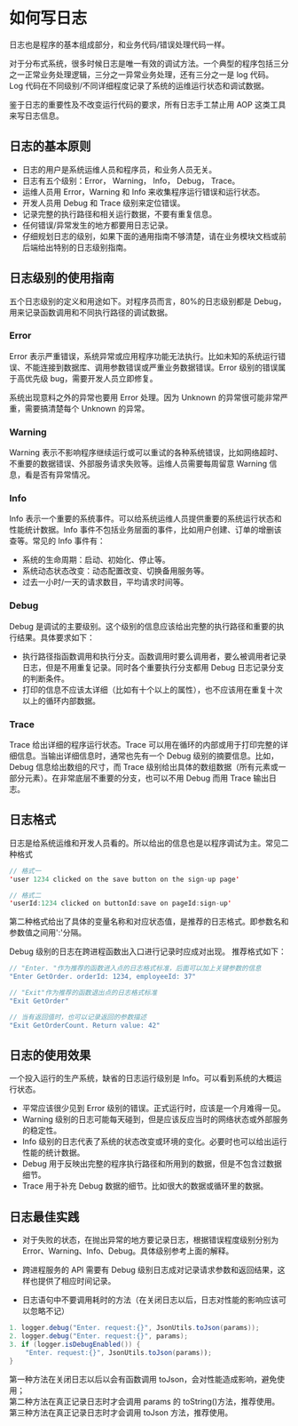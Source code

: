 # 如何写日志

日志也是程序的基本组成部分，和业务代码/错误处理代码一样。

对于分布式系统，很多时候日志是唯一有效的调试方法。一个典型的程序包括三分之一正常业务处理逻辑，三分之一异常业务处理，还有三分之一是 log 代码。 Log 代码在不同级别/不同详细程度记录了系统的运维运行状态和调试数据。

鉴于日志的重要性及不改变运行代码的要求，所有日志手工禁止用 AOP 这类工具来写日志信息。

## 日志的基本原则

- 日志的用户是系统运维人员和程序员，和业务人员无关。
- 日志有五个级别：Error， Warning， Info， Debug， Trace。
- 运维人员用 Error，Warning 和 Info 来收集程序运行错误和运行状态。
- 开发人员用 Debug 和 Trace 级别来定位错误。
- 记录完整的执行路径和相关运行数据，不要有重复信息。
- 任何错误/异常发生的地方都要用日志记录。
- 仔细规划日志的级别，如果下面的通用指南不够清楚，请在业务模块文档或前后端给出特别的日志级别指南。

## 日志级别的使用指南

五个日志级别的定义和用途如下。对程序员而言，80%的日志级别都是 Debug，用来记录函数调用和不同执行路径的调试数据。

### Error

Error 表示严重错误，系统异常或应用程序功能无法执行。比如未知的系统运行错误、不能连接到数据库、调用参数错误或严重业务数据错误。Error 级别的错误属于高优先级 bug，需要开发人员立即修复。

系统出现意料之外的异常也要用 Error 处理。因为 Unknown 的异常很可能非常严重，需要搞清楚每个 Unknown 的异常。

### Warning

Warning 表示不影响程序继续运行或可以重试的各种系统错误，比如网络超时、不重要的数据错误、外部服务请求失败等。运维人员需要每周留意 Warning 信息，看是否有异常情况。

### Info

Info 表示一个重要的系统事件。可以给系统运维人员提供重要的系统运行状态和性能统计数据。Info 事件不包括业务层面的事件，比如用户创建、订单的增删该查等。常见的 Info 事件有：

- 系统的生命周期：启动、初始化、停止等。
- 系统动态状态改变：动态配置改变、切换备用服务等。
- 过去一小时/一天的请求数目，平均请求时间等。

### Debug

Debug 是调试的主要级别。这个级别的信息应该给出完整的执行路径和重要的执行结果。具体要求如下：

- 执行路径指函数调用和执行分支。函数调用时要么调用者，要么被调用者记录日志，但是不用重复记录。同时各个重要执行分支都用 Debug 日志记录分支的判断条件。
- 打印的信息不应该太详细（比如有十个以上的属性），也不应该用在重复十次以上的循环内部数据。

### Trace

Trace 给出详细的程序运行状态。Trace 可以用在循环的内部或用于打印完整的详细信息。当输出详细信息时，通常也先有一个 Debug 级别的摘要信息。比如，Debug 信息给出数组的尺寸，而 Trace 级别给出具体的数组数据（所有元素或一部分元素）。在非常底层不重要的分支，也可以不用 Debug 而用 Trace 输出日志。

## 日志格式

日志是给系统运维和开发人员看的。所以给出的信息也是以程序调试为主。常见二种格式

```java
// 格式一
'user 1234 clicked on the save button on the sign-up page'

// 格式二
'userId:1234 clicked on buttonId:save on pageId:sign-up'
```

第二种格式给出了具体的变量名称和对应状态值，是推荐的日志格式。即参数名和参数值之间用':'分隔。

Debug 级别的日志在跨进程函数出入口进行记录时应成对出现。 推荐格式如下：

```java
// "Enter. "作为推荐的函数进入点的日志格式标准，后面可以加上关键参数的信息
"Enter GetOrder. orderId: 1234, employeeId: 37"

// "Exit"作为推荐的函数退出点的日志格式标准
"Exit GetOrder"

// 当有返回值时，也可以记录返回的参数描述
"Exit GetOrderCount. Return value: 42"
```

## 日志的使用效果

一个投入运行的生产系统，缺省的日志运行级别是 Info。可以看到系统的大概运行状态。

- 平常应该很少见到 Error 级别的错误。正式运行时，应该是一个月难得一见。
- Warning 级别的日志可能每天碰到，但是应该反应当时的网络状态或外部服务的稳定性。
- Info 级别的日志代表了系统的状态改变或环境的变化。必要时也可以给出运行性能的统计数据。
- Debug 用于反映出完整的程序执行路径和所用到的数据，但是不包含过数据细节。
- Trace 用于补充 Debug 数据的细节。比如很大的数据或循环里的数据。

## 日志最佳实践

- 对于失败的状态，在抛出异常的地方要记录日志，根据错误程度级别分别为 Error、Warning、Info、Debug。具体级别参考上面的解释。

- 跨进程服务的 API 需要有 Debug 级别日志成对记录请求参数和返回结果，这样也提供了相应时间记录。

- 日志语句中不要调用耗时的方法（在关闭日志以后，日志对性能的影响应该可以忽略不记）

```java
1. logger.debug("Enter. request:{}", JsonUtils.toJson(params));
2. logger.debug("Enter. request:{}", params);
3. if (logger.isDebugEnabled()) {
    "Enter. request:{}", JsonUtils.toJson(params));
}
```

第一种方法在关闭日志以后以会有函数调用 toJson，会对性能造成影响，避免使用；  
第二种方法在真正记录日志时才会调用 params 的 toString()方法，推荐使用。
第三种方法在真正记录日志时才会调用 toJson 方法，推荐使用。
